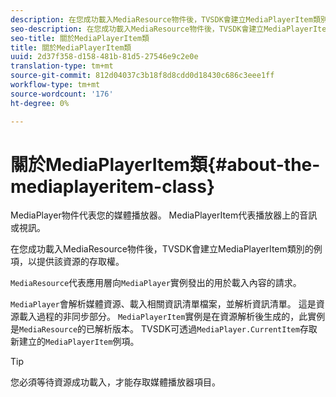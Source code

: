 ```yaml
---
description: 在您成功載入MediaResource物件後，TVSDK會建立MediaPlayerItem類別的例項，以提供該資源的存取權。
seo-description: 在您成功載入MediaResource物件後，TVSDK會建立MediaPlayerItem類別的例項，以提供該資源的存取權。
seo-title: 關於MediaPlayerItem類
title: 關於MediaPlayerItem類
uuid: 2d37f358-d158-481b-81d5-27546e9c2e0e
translation-type: tm+mt
source-git-commit: 812d04037c3b18f8d8cdd0d18430c686c3eee1ff
workflow-type: tm+mt
source-wordcount: '176'
ht-degree: 0%

---
```



# 關於MediaPlayerItem類{#about-the-mediaplayeritem-class}

MediaPlayer物件代表您的媒體播放器。 MediaPlayerItem代表播放器上的音訊或視訊。

在您成功載入MediaResource物件後，TVSDK會建立MediaPlayerItem類別的例項，以提供該資源的存取權。

`MediaResource`代表應用層向`MediaPlayer`實例發出的用於載入內容的請求。

`MediaPlayer`會解析媒體資源、載入相關資訊清單檔案，並解析資訊清單。 這是資源載入過程的非同步部分。 `MediaPlayerItem`實例是在資源解析後生成的，此實例是`MediaResource`的已解析版本。 TVSDK可透過`MediaPlayer.CurrentItem`存取新建立的`MediaPlayerItem`例項。

>[!TIP]
>
>您必須等待資源成功載入，才能存取媒體播放器項目。